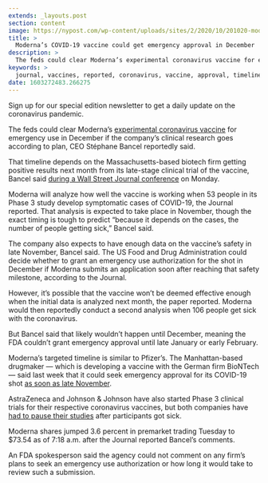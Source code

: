 ```yaml
--- 
extends: _layouts.post 
section: content 
image: https://nypost.com/wp-content/uploads/sites/2/2020/10/201020-moderna.jpg?quality=90&strip=all&w=1200 
title: > 
  Moderna’s COVID-19 vaccine could get emergency approval in December 
description: > 
  The feds could clear Moderna’s experimental coronavirus vaccine for emergency use in December if the company’s clinical research goes according to plan, CEO Stéphane Bancel reportedly said.Moderna will analyze how well the vaccine is working when 53 people in its Phase 3 study develop symptomatic cases of COVID-19, the Journal reported.But Bancel said that likely wouldn’t happen until December, meaning the FDA couldn’t grant emergency approval until late January or early February.The Manhattan-based drugmaker — which is developing a vaccine with the German firm BioNTech — said last week that it could seek emergency approval for its COVID-19 shot as soon as late November.Moderna shares jumped 3.6 percent in premarket trading Tuesday to $73.54 as of 7:18 a.m. after the Journal reported Bancel’s comments. 
keywords: > 
  journal, vaccines, reported, coronavirus, vaccine, approval, timeline, covid19, emergency, clinical, late, bancel, modernas 
date: 1603272483.266275 
--- 
```

<div><p>Sign up for our special edition newsletter to get a daily update on the coronavirus pandemic.</p><p>The feds could clear Moderna&#8217;s <a href="https://nypost.com/2020/09/17/moderna-expects-covid-19-vaccine-trial-results-by-november-ceo/">experimental coronavirus vaccine</a> for emergency use in December if the company&#8217;s clinical research goes according to plan, CEO St&#233;phane Bancel reportedly said.</p>
<p>That timeline depends on the Massachusetts-based biotech firm getting positive results next month from its late-stage clinical trial of the vaccine, Bancel said <a href="https://www.wsj.com/articles/moderna-ceo-expects-covid-19-vaccine-interim-results-in-november-11603164001" rel="noopener noreferrer" target="_blank">during a Wall Street Journal conference</a> on Monday.</p>
<p>Moderna will analyze how well the vaccine is working when 53 people in its Phase 3 study develop symptomatic cases of COVID-19, the Journal reported. That analysis is expected to take place in November, though the exact timing is tough to predict &#8220;because it depends on the cases, the number of people getting sick,&#8221; Bancel said.</p>
<p>The company also expects to have enough data on the vaccine&#8217;s safety in late November, Bancel said. The US Food and Drug Administration could decide whether to grant an emergency use authorization for the shot in December if Moderna submits an application soon after reaching that safety milestone, according to the Journal.</p>
<p>However, it&#8217;s possible that the vaccine won&#8217;t be deemed effective enough when the initial data is analyzed next month, the paper reported. Moderna would then reportedly conduct a second analysis when 106 people get sick with the coronavirus.</p>
<p>But Bancel said that likely wouldn&#8217;t happen until December, meaning the FDA couldn&#8217;t grant emergency approval until late January or early February.</p>
<p>Moderna&#8217;s targeted timeline is similar to Pfizer&#8217;s. The Manhattan-based drugmaker &#8212; which is developing a vaccine with the German firm BioNTech &#8212; said last week that it could seek emergency approval for its COVID-19 shot <a href="https://nypost.com/2020/10/16/pfizer-may-seek-emergency-use-for-covid-vaccine-in-november/">as soon as late November</a>.</p>
<p>AstraZeneca and Johnson &amp; Johnson have also started Phase 3 clinical trials for their respective coronavirus vaccines, but both companies have <a href="https://nypost.com/2020/10/12/johnson-johnson-pauses-covid-19-vaccine-study-over-participant-illness/">had to pause their studies</a> after participants got sick.</p>
<p>Moderna shares jumped 3.6 percent in premarket trading Tuesday to $73.54 as of 7:18 a.m. after the Journal reported Bancel&#8217;s comments.</p>
<p>An FDA spokesperson said the agency could not comment on any firm&#8217;s plans to seek an emergency use authorization or how long it would take to review such a submission.</p>
			</div>